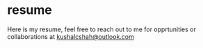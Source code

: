 # resume
Here is my resume, feel free to reach out to me for opprtunities or collaborations at kushalcshah@outlook.com
